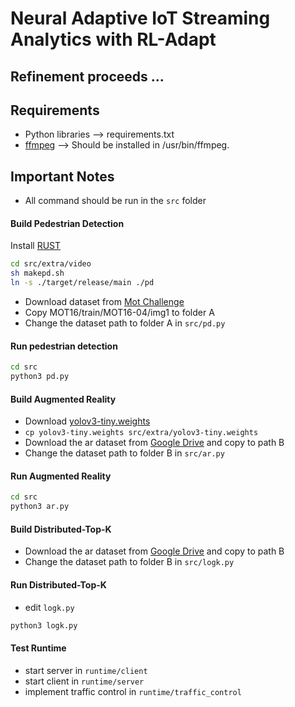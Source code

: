 # Neural Adaptive IoT Streaming Analytics with RL-Adapt

## Refinement proceeds ...


## Requirements
* Python libraries --> requirements.txt
* [ffmpeg](https://ffmpeg.org/) --> Should be installed in /usr/bin/ffmpeg.

## Important Notes
* All command should be run in the `src` folder


#### Build Pedestrian Detection
Install [RUST](https://www.rust-lang.org/)
```sh
cd src/extra/video
sh makepd.sh
ln -s ./target/release/main ./pd
``` 
* Download dataset from [Mot Challenge](https://motchallenge.net/data/MOT16.zip)
* Copy MOT16/train/MOT16-04/img1 to folder A
* Change the dataset path to folder A in `src/pd.py`

#### Run pedestrian detection
```sh
cd src
python3 pd.py
```

#### Build Augmented Reality
* Download [yolov3-tiny.weights](https://pjreddie.com/media/files/yolov3-tiny.weights)
* `cp yolov3-tiny.weights src/extra/yolov3-tiny.weights`
* Download the ar dataset from [Google Drive](https://drive.google.com/drive/folders/14eeDxWjzuJIV8W_jFYpSf7PrV1y68qy1?usp=sharing) and copy to path B
* Change the dataset path to folder B in `src/ar.py`



#### Run Augmented Reality
```sh
cd src
python3 ar.py
```

#### Build Distributed-Top-K
* Download the ar dataset from [Google Drive](https://drive.google.com/drive/folders/14eeDxWjzuJIV8W_jFYpSf7PrV1y68qy1?usp=sharing) and copy to path B
* Change the dataset path to folder B in `src/logk.py`

#### Run Distributed-Top-K
* edit `logk.py`
```sh
python3 logk.py
```

#### Test Runtime
* start server in `runtime/client`
* start client in `runtime/server`
* implement traffic control in `runtime/traffic_control`
